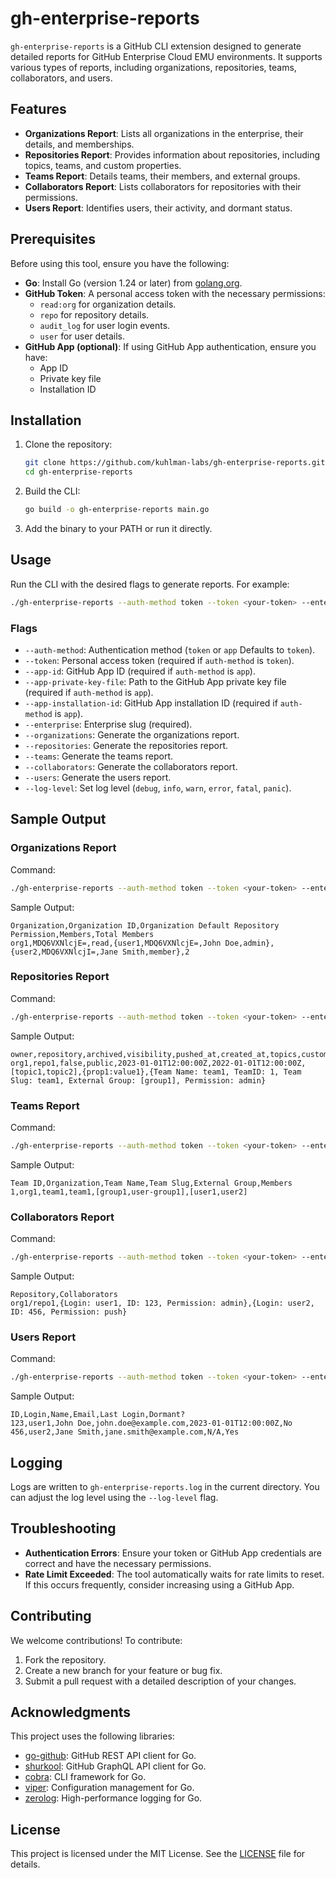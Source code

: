 # gh-enterprise-reports

`gh-enterprise-reports` is a GitHub CLI extension designed to generate detailed reports for GitHub Enterprise Cloud EMU environments. It supports various types of reports, including organizations, repositories, teams, collaborators, and users.

## Features

- **Organizations Report**: Lists all organizations in the enterprise, their details, and memberships.
- **Repositories Report**: Provides information about repositories, including topics, teams, and custom properties.
- **Teams Report**: Details teams, their members, and external groups.
- **Collaborators Report**: Lists collaborators for repositories with their permissions.
- **Users Report**: Identifies users, their activity, and dormant status.

## Prerequisites

Before using this tool, ensure you have the following:

- **Go**: Install Go (version 1.24 or later) from [golang.org](https://golang.org/).
- **GitHub Token**: A personal access token with the necessary permissions:
  - `read:org` for organization details.
  - `repo` for repository details.
  - `audit_log` for user login events.
  - `user` for user details.
- **GitHub App (optional)**: If using GitHub App authentication, ensure you have:
  - App ID
  - Private key file
  - Installation ID

## Installation

1. Clone the repository:
   ```bash
   git clone https://github.com/kuhlman-labs/gh-enterprise-reports.git
   cd gh-enterprise-reports
   ```

2. Build the CLI:
   ```bash
   go build -o gh-enterprise-reports main.go
   ```

3. Add the binary to your PATH or run it directly.

## Usage

Run the CLI with the desired flags to generate reports. For example:
```bash
./gh-enterprise-reports --auth-method token --token <your-token> --enterprise <enterprise-slug> --organizations
```

### Flags

- `--auth-method`: Authentication method (`token` or `app` Defaults to `token`).
- `--token`: Personal access token (required if `auth-method` is `token`).
- `--app-id`: GitHub App ID (required if `auth-method` is `app`).
- `--app-private-key-file`: Path to the GitHub App private key file (required if `auth-method` is `app`).
- `--app-installation-id`: GitHub App installation ID (required if `auth-method` is `app`).
- `--enterprise`: Enterprise slug (required).
- `--organizations`: Generate the organizations report.
- `--repositories`: Generate the repositories report.
- `--teams`: Generate the teams report.
- `--collaborators`: Generate the collaborators report.
- `--users`: Generate the users report.
- `--log-level`: Set log level (`debug`, `info`, `warn`, `error`, `fatal`, `panic`).

## Sample Output

### Organizations Report
Command:
```bash
./gh-enterprise-reports --auth-method token --token <your-token> --enterprise <enterprise-slug> --organizations
```
Sample Output:
```csv
Organization,Organization ID,Organization Default Repository Permission,Members,Total Members
org1,MDQ6VXNlcjE=,read,{user1,MDQ6VXNlcjE=,John Doe,admin},{user2,MDQ6VXNlcjI=,Jane Smith,member},2
```

### Repositories Report
Command:
```bash
./gh-enterprise-reports --auth-method token --token <your-token> --enterprise <enterprise-slug> --repositories
```
Sample Output:
```csv
owner,repository,archived,visibility,pushed_at,created_at,topics,custom_properties,teams
org1,repo1,false,public,2023-01-01T12:00:00Z,2022-01-01T12:00:00Z,[topic1,topic2],{prop1:value1},{Team Name: team1, TeamID: 1, Team Slug: team1, External Group: [group1], Permission: admin}
```

### Teams Report
Command:
```bash
./gh-enterprise-reports --auth-method token --token <your-token> --enterprise <enterprise-slug> --teams
```
Sample Output:
```csv
Team ID,Organization,Team Name,Team Slug,External Group,Members
1,org1,team1,team1,[group1,user-group1],[user1,user2]
```

### Collaborators Report
Command:
```bash
./gh-enterprise-reports --auth-method token --token <your-token> --enterprise <enterprise-slug> --collaborators
```
Sample Output:
```csv
Repository,Collaborators
org1/repo1,{Login: user1, ID: 123, Permission: admin},{Login: user2, ID: 456, Permission: push}
```

### Users Report
Command:
```bash
./gh-enterprise-reports --auth-method token --token <your-token> --enterprise <enterprise-slug> --users
```
Sample Output:
```csv
ID,Login,Name,Email,Last Login,Dormant?
123,user1,John Doe,john.doe@example.com,2023-01-01T12:00:00Z,No
456,user2,Jane Smith,jane.smith@example.com,N/A,Yes
```

## Logging

Logs are written to `gh-enterprise-reports.log` in the current directory. You can adjust the log level using the `--log-level` flag.

## Troubleshooting

- **Authentication Errors**: Ensure your token or GitHub App credentials are correct and have the necessary permissions.
- **Rate Limit Exceeded**: The tool automatically waits for rate limits to reset. If this occurs frequently, consider increasing using a GitHub App.

## Contributing

We welcome contributions! To contribute:

1. Fork the repository.
2. Create a new branch for your feature or bug fix.
3. Submit a pull request with a detailed description of your changes.

## Acknowledgments

This project uses the following libraries:

- [go-github](https://github.com/google/go-github): GitHub REST API client for Go.
- [shurkool](github.com/shurcooL/githubv4): GitHub GraphQL API client for Go.
- [cobra](https://github.com/spf13/cobra): CLI framework for Go.
- [viper](https://github.com/spf13/viper): Configuration management for Go.
- [zerolog](https://github.com/rs/zerolog): High-performance logging for Go.

## License

This project is licensed under the MIT License. See the [LICENSE](LICENSE) file for details.
